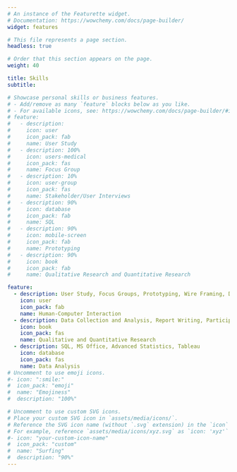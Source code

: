```yaml
---
# An instance of the Featurette widget.
# Documentation: https://wowchemy.com/docs/page-builder/
widget: features

# This file represents a page section.
headless: true

# Order that this section appears on the page.
weight: 40

title: Skills
subtitle:

# Showcase personal skills or business features.
# - Add/remove as many `feature` blocks below as you like.
# - For available icons, see: https://wowchemy.com/docs/page-builder/#icons
# feature:
#   - description: 
#     icon: user
#     icon_pack: fab
#     name: User Study
#   - description: 100%
#     icon: users-medical
#     icon_pack: fas
#     name: Focus Group
#   - description: 10%
#     icon: user-group
#     icon_pack: fas
#     name: Stakeholder/User Interviews
#   - description: 90%
#     icon: database
#     icon_pack: fab
#     name: SQL
#   - description: 90%
#     icon: mobile-screen
#     icon_pack: fab
#     name: Prototyping
#   - description: 90%
#     icon: book
#     icon_pack: fab
#     name: Qualitative Research and Quantitative Research

feature:
  - description: User Study, Focus Groups, Prototyping, Wire Framing, Design Thinking, Accessibility, Storyboards, Survey Design and Sampling, User Interviews
    icon: user
    icon_pack: fab
    name: Human-Computer Interaction
  - description: Data Collection and Analysis, Report Writing, Participant Observation, Ethnographic Research
    icon: book
    icon_pack: fas
    name: Qualitative and Quantitative Research
  - description: SQL, MS Office, Advanced Statistics, Tableau
    icon: database
    icon_pack: fas
    name: Data Analysis
# Uncomment to use emoji icons.
#- icon: ":smile:"
#  icon_pack: "emoji"
#  name: "Emojiness"
#  description: "100%"

# Uncomment to use custom SVG icons.
# Place your custom SVG icon in `assets/media/icons/`.
# Reference the SVG icon name (without `.svg` extension) in the `icon` field.
# For example, reference `assets/media/icons/xyz.svg` as `icon: 'xyz'`
#- icon: "your-custom-icon-name"
#  icon_pack: "custom"
#  name: "Surfing"
#  description: "90%"
---
```

